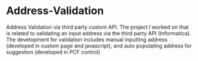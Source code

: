 # Address-Validation
Address Validation via third party custom API. The project I worked on that is related to validating an input address via the third party API (Informatica). The development for validation includes manual inputting address (developed in custom page and javascript), and auto populating address for suggestion (developed in PCF control)

